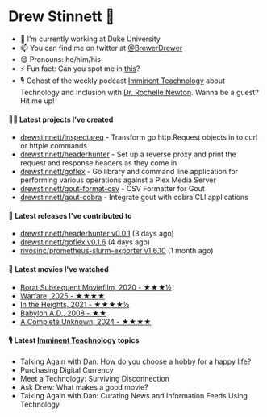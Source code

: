 
# Drew Stinnett 👋

- 🔭 I’m currently working at Duke University
- 📫 You can find me on twitter at [@BrewerDrewer](https://twitter.com/BrewerDrewer)
- 😄 Pronouns: he/him/his
- ⚡ Fun fact: Can you spot me in [this](https://www.youtube.com/watch?v=oL9WnB0qHBA)?
- 🎙 Cohost of the weekly podcast [Imminent Teachnology](https://podcast.imminentteachnology.com/) about Technology and Inclusion with [Dr. Rochelle Newton](https://www.linkedin.com/in/drrochellenewton/). Wanna be a guest? Hit me up!

#### 👨‍💻 Latest projects I've created
- [drewstinnett/inspectareq](https://github.com/drewstinnett/inspectareq) - Transform go http.Request objects in to curl or httpie commands
- [drewstinnett/headerhunter](https://github.com/drewstinnett/headerhunter) - Set up a reverse proxy and print the request and response headers as they come in
- [drewstinnett/goflex](https://github.com/drewstinnett/goflex) - Go library and command line application for performing various operations against a Plex Media Server
- [drewstinnett/gout-format-csv](https://github.com/drewstinnett/gout-format-csv) - CSV Formatter for Gout
- [drewstinnett/gout-cobra](https://github.com/drewstinnett/gout-cobra) - Integrate gout with cobra CLI applications

#### 🚀 Latest releases I've contributed to
- [drewstinnett/headerhunter v0.0.1](https://github.com/drewstinnett/headerhunter/releases/tag/v0.0.1) (3 days ago)
- [drewstinnett/goflex v0.1.6](https://github.com/drewstinnett/goflex/releases/tag/v0.1.6) (4 days ago)
- [rivosinc/prometheus-slurm-exporter v1.6.10](https://github.com/rivosinc/prometheus-slurm-exporter/releases/tag/v1.6.10) (1 month ago)

#### 🍿 Latest movies I've watched
- [Borat Subsequent Moviefilm, 2020 - ★★★½](https://letterboxd.com/mondodrew/film/borat-subsequent-moviefilm/1/)
- [Warfare, 2025 - ★★★★](https://letterboxd.com/mondodrew/film/warfare/)
- [In the Heights, 2021 - ★★★★½](https://letterboxd.com/mondodrew/film/in-the-heights/3/)
- [Babylon A.D., 2008 - ★★](https://letterboxd.com/mondodrew/film/babylon-ad/)
- [A Complete Unknown, 2024 - ★★★★](https://letterboxd.com/mondodrew/film/a-complete-unknown/1/)

#### 🎙 Latest [Imminent Teachnology](https://podcast.imminentteachnology.com/) topics
- Talking Again with Dan: How do you choose a hobby for a happy life?
- Purchasing Digital Currency
- Meet a Technology: Surviving Disconnection
- Ask Drew: What makes a good movie?
- Talking Again with Dan: Curating News and Information Feeds Using Technology
